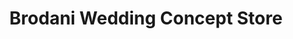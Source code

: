 ---
title: "Brodani Wedding Concept Store"
url: /duderstadt/brodani-wedding-concept-store/
shop: Kleidung
---
